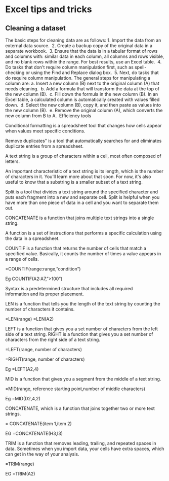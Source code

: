 # Excel tips and tricks

## Cleaning a dataset

The basic steps for cleaning data are as follows:
	1.	Import the data from an external data source. 
	2.	Create a backup copy of the original data in a separate workbook. 
	3.	Ensure that the data is in a tabular format of rows and columns with: similar data in each column, all columns and rows visible, and no blank rows within the range. For best results, use an Excel table. 
	4.	Do tasks that don't require column manipulation first, such as spell-checking or using the Find and Replace dialog box. 
	5.	Next, do tasks that do require column manipulation. The general steps for manipulating a column are:
	a.	Insert a new column (B) next to the original column (A) that needs cleaning. 
	b.	Add a formula that will transform the data at the top of the new column (B). 
	c.	Fill down the formula in the new column (B). In an Excel table, a calculated column is automatically created with values filled down. 
	d.	Select the new column (B), copy it, and then paste as values into the new column (B). 
	e.	Remove the original column (A), which converts the new column from B to A. 
Efficiency tools

Conditional formatting is a spreadsheet tool that changes how cells appear when values meet specific conditions.

Remove duplicates" is a tool that automatically searches for and eliminates duplicate entries from a spreadsheet. 

A text string is a group of characters within a cell, most often composed of letters.

An important characteristic of a text string is its length, which is the number of characters in it. You'll learn more about that soon. For now, it's also useful to know that a substring is a smaller subset of a text string.

Split is a tool that divides a text string around the specified character and puts each fragment into a new and separate cell. Split is helpful when you have more than one piece of data in a cell and you want to separate them out.

CONCATENATE is a function that joins multiple text strings into a single string. 

A function is a set of instructions that performs a specific calculation using the data in a spreadsheet.

COUNTIF is a function that returns the number of cells that match a specified value. Basically, it counts the number of times a value appears in a range of cells. 

=COUNTIF(range:range,”condition”)

Eg COUNTIF(A2:A7,”>100”)

Syntax is a predetermined structure that includes all required information and its proper placement.

LEN is a function that tells you the length of the text string by counting the number of characters it contains.

=LEN(range)
=LEN(A2)


LEFT is a function that gives you a set number of characters from the left side of a text string. RIGHT is a function that gives you a set number of characters from the right side of a text string.

=LEFT(range, number of characters)

=RIGHT(range, number of characters)

Eg    =LEFT(A2,4)


MID is a function that gives you a segment from the middle of a text string. 

=MID(range, reference starting point,number of middle characters)

Eg    =MID(D2,4,2)

CONCATENATE, which is a function that joins together two or more text strings. 

= CONCATENATE(item 1,item 2)

EG =CONCATENATE(H3,I3)

TRIM is a function that removes leading, trailing, and repeated spaces in data. Sometimes when you import data, your cells have extra spaces, which can get in the way of your analysis.

=TRIM(range)

EG =TRIM(A2)
